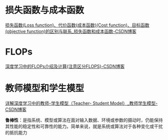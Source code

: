 # 损失函数与成本函数
[损失函数(Loss function)、代价函数(成本函数)(Cost function)、目标函数(objective function)的区别与联系_损失函数和成本函数-CSDN博客](https://blog.csdn.net/wills798/article/details/94590632)

# FLOPs
[深度学习中的FLOPs介绍及计算(注意区分FLOPS)-CSDN博客](https://blog.csdn.net/qq_41834400/article/details/120283103)

# 教师模型和学生模型
[详解深度学习中的教师-学生模型（Teacher- Student Model）_教师学生模型-CSDN博客](https://blog.csdn.net/Shirelle_/article/details/136572339)

**鲁棒性**：是指系统、模型或算法在面对输入数据、环境或参数的摄动时，仍能保持其性能的稳定性和可靠性的能力。简单来说，就是系统或算法对于各种变化或干扰的抵抗能力